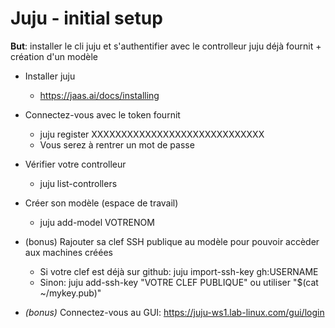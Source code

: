 # Juju - initial setup

**But**: installer le cli juju et s'authentifier avec le controlleur juju déjà fournit + création d'un modèle

- Installer juju
  - https://jaas.ai/docs/installing

- Connectez-vous avec le token fournit
  - juju register XXXXXXXXXXXXXXXXXXXXXXXXXXXXX
  - Vous serez à rentrer un mot de passe
- Vérifier votre controlleur
  - juju list-controllers
- Créer son modèle (espace de travail)
  - juju add-model VOTRENOM
- (bonus) Rajouter sa clef SSH publique au modèle pour pouvoir accèder aux machines créées
  - Si votre clef est déjà sur github: juju import-ssh-key gh:USERNAME
  - Sinon: juju add-ssh-key "VOTRE CLEF PUBLIQUE" ou utiliser "$(cat ~/mykey.pub)"

- *(bonus)* Connectez-vous au GUI: https://juju-ws1.lab-linux.com/gui/login



